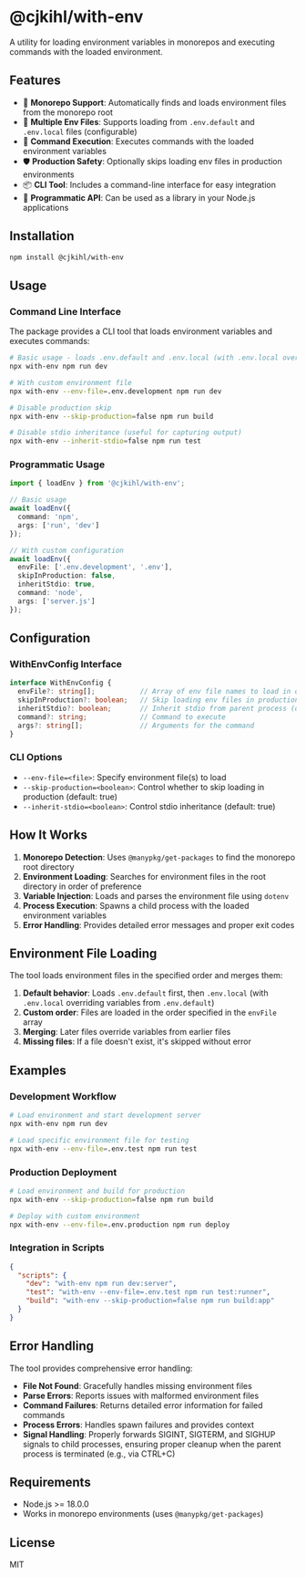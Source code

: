 # @cjkihl/with-env

A utility for loading environment variables in monorepos and executing commands with the loaded environment.

## Features

- 🔧 **Monorepo Support**: Automatically finds and loads environment files from the monorepo root
- 📁 **Multiple Env Files**: Supports loading from `.env.default` and `.env.local` files (configurable)
- 🚀 **Command Execution**: Executes commands with the loaded environment variables
- 🛡️ **Production Safety**: Optionally skips loading env files in production environments
- 📦 **CLI Tool**: Includes a command-line interface for easy integration
- 🔌 **Programmatic API**: Can be used as a library in your Node.js applications

## Installation

```bash
npm install @cjkihl/with-env
```

## Usage

### Command Line Interface

The package provides a CLI tool that loads environment variables and executes commands:

```bash
# Basic usage - loads .env.default and .env.local (with .env.local overriding .env.default) and runs a command
npx with-env npm run dev

# With custom environment file
npx with-env --env-file=.env.development npm run dev

# Disable production skip
npx with-env --skip-production=false npm run build

# Disable stdio inheritance (useful for capturing output)
npx with-env --inherit-stdio=false npm run test
```

### Programmatic Usage

```typescript
import { loadEnv } from '@cjkihl/with-env';

// Basic usage
await loadEnv({
  command: 'npm',
  args: ['run', 'dev']
});

// With custom configuration
await loadEnv({
  envFile: ['.env.development', '.env'],
  skipInProduction: false,
  inheritStdio: true,
  command: 'node',
  args: ['server.js']
});
```

## Configuration

### WithEnvConfig Interface

```typescript
interface WithEnvConfig {
  envFile?: string[];           // Array of env file names to load in order (default: ['.env.default', '.env.local'])
  skipInProduction?: boolean;   // Skip loading env files in production (default: true)
  inheritStdio?: boolean;       // Inherit stdio from parent process (default: true)
  command?: string;             // Command to execute
  args?: string[];              // Arguments for the command
}
```

### CLI Options

- `--env-file=<file>`: Specify environment file(s) to load
- `--skip-production=<boolean>`: Control whether to skip loading in production (default: true)
- `--inherit-stdio=<boolean>`: Control stdio inheritance (default: true)

## How It Works

1. **Monorepo Detection**: Uses `@manypkg/get-packages` to find the monorepo root directory
2. **Environment Loading**: Searches for environment files in the root directory in order of preference
3. **Variable Injection**: Loads and parses the environment file using `dotenv`
4. **Process Execution**: Spawns a child process with the loaded environment variables
5. **Error Handling**: Provides detailed error messages and proper exit codes

## Environment File Loading

The tool loads environment files in the specified order and merges them:

1. **Default behavior**: Loads `.env.default` first, then `.env.local` (with `.env.local` overriding variables from `.env.default`)
2. **Custom order**: Files are loaded in the order specified in the `envFile` array
3. **Merging**: Later files override variables from earlier files
4. **Missing files**: If a file doesn't exist, it's skipped without error

## Examples

### Development Workflow

```bash
# Load environment and start development server
npx with-env npm run dev

# Load specific environment file for testing
npx with-env --env-file=.env.test npm run test
```

### Production Deployment

```bash
# Load environment and build for production
npx with-env --skip-production=false npm run build

# Deploy with custom environment
npx with-env --env-file=.env.production npm run deploy
```

### Integration in Scripts

```json
{
  "scripts": {
    "dev": "with-env npm run dev:server",
    "test": "with-env --env-file=.env.test npm run test:runner",
    "build": "with-env --skip-production=false npm run build:app"
  }
}
```

## Error Handling

The tool provides comprehensive error handling:

- **File Not Found**: Gracefully handles missing environment files
- **Parse Errors**: Reports issues with malformed environment files
- **Command Failures**: Returns detailed error information for failed commands
- **Process Errors**: Handles spawn failures and provides context
- **Signal Handling**: Properly forwards SIGINT, SIGTERM, and SIGHUP signals to child processes, ensuring proper cleanup when the parent process is terminated (e.g., via CTRL+C)

## Requirements

- Node.js >= 18.0.0
- Works in monorepo environments (uses `@manypkg/get-packages`)

## License

MIT